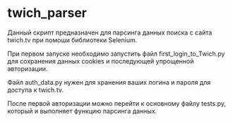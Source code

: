 # twich_parser
Данный скрипт предназначен для парсинга данных поиска с сайта twich.tv при помоши библиотеки Selenium.

При первом запуске необходимо запустить файл first_login_to_Twich.py для сохранения данных cookies и последующей упрощенной авторизации.

Файл auth_data.py нужен для хранения ваших логина и пароля для доступа к twich.tv.

После первой авторизации можно перейти к основному файлу tests.py, который и выполняет функцию парсинга данных. 

